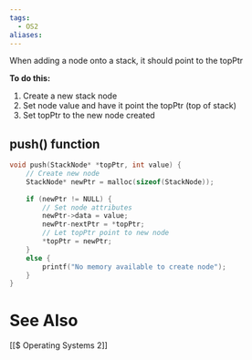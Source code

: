 ```yaml
---
tags:
  - OS2
aliases:
---
```


When adding a node onto a stack, it should point to the topPtr

**To do this:**
1. Create a new stack node
2. Set node value and have it point the topPtr (top of stack)
3. Set topPtr to the new node created

## push() function
```c showlinenumbers
void push(StackNode* *topPtr, int value) {
	// Create new node
	StackNode* newPtr = malloc(sizeof(StackNode));
	
	if (newPtr != NULL) {
		// Set node attributes
		newPtr->data = value;
		newPtr-nextPtr = *topPtr;
		// Let topPtr point to new node 
		*topPtr = newPtr;
	}
	else {
		printf("No memory available to create node");
	}
}
```
# See Also
[[$ Operating Systems 2]]